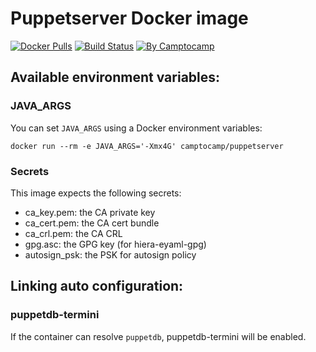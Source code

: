 Puppetserver Docker image
==========================

[![Docker Pulls](https://img.shields.io/docker/pulls/camptocamp/puppetserver.svg)](https://hub.docker.com/r/camptocamp/puppetserver/)
[![Build Status](https://img.shields.io/travis/camptocamp/docker-puppetserver/master.svg)](https://travis-ci.org/camptocamp/docker-puppetserver)
[![By Camptocamp](https://img.shields.io/badge/by-camptocamp-fb7047.svg)](http://www.camptocamp.com)

Available environment variables:
--------------------------------

### JAVA_ARGS

You can set `JAVA_ARGS` using a Docker environment variables:

```shell
docker run --rm -e JAVA_ARGS='-Xmx4G' camptocamp/puppetserver
```


### Secrets

This image expects the following secrets:

  - ca_key.pem: the CA private key
  - ca_cert.pem: the CA cert bundle
  - ca_crl.pem: the CA CRL
  - gpg.asc: the GPG key (for hiera-eyaml-gpg)
  - autosign_psk: the PSK for autosign policy


Linking auto configuration:
---------------------------

### puppetdb-termini

If the container can resolve `puppetdb`, puppetdb-termini will be enabled.
